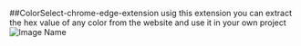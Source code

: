 ##ColorSelect-chrome-edge-extension
usig this extension you can extract the hex value of any color from the website and use it in your own project
![Image Name](./aseets/0.2.png)


